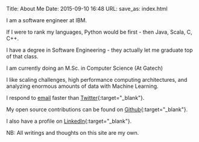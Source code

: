 Title: About Me
Date: 2015-09-10 16:48
URL:
save_as: index.html

I am a software engineer at IBM.

If I were to rank my languages, Python would be first - then Java, Scala, C, C++.

I have a degree in Software Engineering - they actually let me graduate top of that class.

I am currently doing an M.Sc. in Computer Science (At Gatech)

I like scaling challenges, high performance computing architectures, and analyzing enormous amounts of data with Machine Learning.

I respond to [email](mailto:jwamburu@gatech.edu) faster than [Twitter](http://twitter.com/johnwamburu){:target="_blank"}.

My open source contributions can be found on [Github](http://github.com/johnwamburu){:target="_blank"}.

I also have a profile on [LinkedIn](https://ke.linkedin.com/in/johnwamburu){:target="_blank"}.

NB: All writings and thoughts on this site are my own.